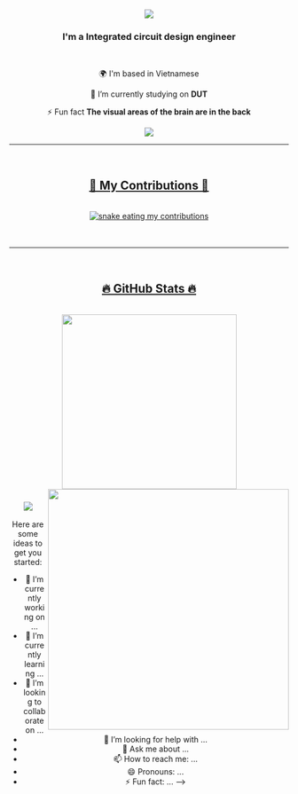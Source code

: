 
<h1 align="center">
    <img src="https://readme-typing-svg.herokuapp.com?font=Righteous&size=35&duration=4000&pause=1000&center=true&random=false&width=500&height=70&lines=Hi+There+%F0%9F%91%8B;I'm+Cong+Thanh+!" /></h1>

<h3 align="center">I'm a Integrated circuit design engineer</h3>

<br/>

<div align="center">

 🌍 I'm based in Vietnamese 
  
  🔭 I’m currently studying on **DUT**

   ⚡ Fun fact **The visual areas of the brain are in the back**

   </div>

<div align="center"> 
  <a href="mailto:trinhthanh2712.work@gmail.com">
    <img src="https://img.shields.io/badge/Gmail-333333?style=for-the-badge&logo=gmail&logoColor=red" />
<hr/>
<br>
<div align="center">
  <h2>🐍 My Contributions 🐍</h2>
  <br>
  <img alt="snake eating my contributions" src="[https://raw.githubusercontent.com/Bomoursenfant/Bomoursenfant/output/github-contribution-grid-snake.svg](https://raw.githubusercontent.com/salesp07/salesp07/output/github-contribution-grid-snake.svg)" />
  <br/><br/><br/>
</div>
      
<hr/>
<br>
<h2 align="center">🔥 GitHub Stats 🔥</h2>
<!-- https://github.com/anuraghazra/github-readme-stats -->
<br>
<div align=center>
  <a href="#" title="Bomoursenfant">
    <img width="315" align="center" src="https://github-readme-stats.vercel.app/api?username=Bomoursenfant&theme=tokyonight&show_icons=true&hide_border=false&count_private=true" />
  </a>
   <a href="#" title="Bomoursenfant">
    <img align="right" width="434" src="hhttps://github-readme-streak-stats.herokuapp.com/?user=Bomoursenfant&theme=tokyonight&hide_border=true" />
  </a>
  </div>

  <h3 align="center">
    <img src="https://readme-typing-svg.herokuapp.com?font=Righteous&size=30&duration=4000&pause=1000&center=true&random=false&width=500&height=70&lines=Thanks+for+visiting!+%E2%9C%8C%EF%B8%8F;Shoot+me+a+message+on+Gmail+!;I'm+always+down+to+collab+%E2%99%A5%EF%B8%8F">
</h3>
Here are some ideas to get you started:

- 🔭 I’m currently working on ...
- 🌱 I’m currently learning ...
- 👯 I’m looking to collaborate on ...
- 🤔 I’m looking for help with ...
- 💬 Ask me about ...
- 📫 How to reach me: ...
- 😄 Pronouns: ...
- ⚡ Fun fact: ...
-->
